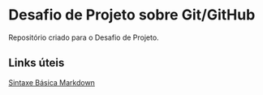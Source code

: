 # Desafio de Projeto sobre Git/GitHub
Repositório criado para o Desafio de Projeto.

## Links úteis
[Sintaxe Básica Markdown](https://www.markdownguide.org/)
